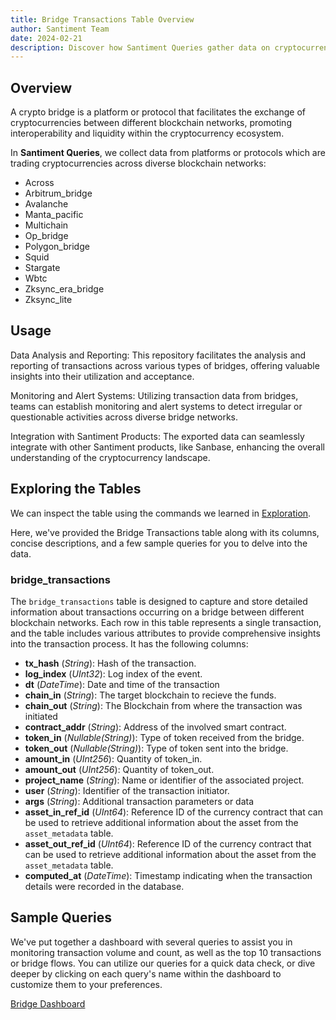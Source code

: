 ```yaml
---
title: Bridge Transactions Table Overview
author: Santiment Team
date: 2024-02-21
description: Discover how Santiment Queries gather data on cryptocurrency exchanges across various blockchain networks.
---
```


## Overview

A crypto bridge is a platform or protocol that facilitates the exchange of cryptocurrencies between different blockchain networks, promoting interoperability and liquidity within the cryptocurrency ecosystem.

In **Santiment Queries**, we collect data from platforms or protocols which are trading cryptocurrencies across diverse blockchain networks:

- Across
- Arbitrum_bridge
- Avalanche
- Manta_pacific
- Multichain
- Op_bridge
- Polygon_bridge
- Squid
- Stargate
- Wbtc
- Zksync_era_bridge
- Zksync_lite

## Usage

Data Analysis and Reporting: This repository facilitates the analysis and reporting of transactions across various types of bridges, offering valuable insights into their utilization and acceptance.

Monitoring and Alert Systems: Utilizing transaction data from bridges, teams can establish monitoring and alert systems to detect irregular or questionable activities across diverse bridge networks.

Integration with Santiment Products: The exported data can seamlessly integrate with other Santiment products, like Sanbase, enhancing the overall understanding of the cryptocurrency landscape.

## Exploring the Tables

We can inspect the table using the commands we learned in [Exploration](/santiment-queries/exploration/).

Here, we've provided the Bridge Transactions table along with its columns, concise descriptions, and a few sample queries for you to delve into the data.

### bridge\_transactions

The `bridge_transactions` table is designed to capture and store detailed information about transactions occurring on a bridge between different blockchain networks. Each row in this table represents a single transaction, and the table includes various attributes to provide comprehensive insights into the transaction process. It has the following columns:

- **tx_hash** (*String*): Hash of the transaction.
- **log_index** (*UInt32*): Log index of the   event.
- **dt** (*DateTime*): Date and time of the transaction
- **chain_in** (*String*): The target blockchain to recieve the funds.
- **chain_out** (*String*): The Blockchain from where the transaction was initiated
- **contract_addr** (*String*): Address of the involved smart contract.
- **token_in** (*Nullable(String)*): Type of token received from the bridge.
- **token_out** (*Nullable(String)*): Type of token sent into the bridge.
- **amount_in** (*UInt256*): Quantity of token_in.
- **amount_out** (*UInt256*): Quantity of token_out.
- **project_name** (*String*): Name or identifier of the associated project.
- **user** (*String*): Identifier of the transaction initiator.
- **args** (*String*): Additional transaction parameters or data
- **asset_in_ref_id** (*UInt64*): Reference ID of the currency contract that can be used to retrieve additional information about the asset from the `asset_metadata` table.
- **asset_out_ref_id** (*UInt64*): Reference ID of the currency contract that can be used to retrieve additional information about the asset from the `asset_metadata` table.
- **computed_at** (*DateTime*): Timestamp indicating when the transaction details were recorded in the database.

## Sample Queries

We've put together a dashboard with several queries to assist you in monitoring transaction volume and count, as well as the top 10 transactions or bridge flows. You can utilize our queries for a quick data check, or dive deeper by clicking on each query's name within the dashboard to customize them to your preferences.

[Bridge Dashboard](https://queries.santiment.net/dashboard/bridges-710)